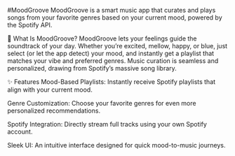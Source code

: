#MoodGroove
MoodGroove is a smart music app that curates and plays songs from your favorite genres based on your current mood, powered by the Spotify API.

🎵 What Is MoodGroove?
MoodGroove lets your feelings guide the soundtrack of your day. Whether you’re excited, mellow, happy, or blue, just select (or let the app detect) your mood, and instantly get a playlist that matches your vibe and preferred genres. Music curation is seamless and personalized, drawing from Spotify’s massive song library.

✨ Features
Mood-Based Playlists: Instantly receive Spotify playlists that align with your current mood.

Genre Customization: Choose your favorite genres for even more personalized recommendations.

Spotify Integration: Directly stream full tracks using your own Spotify account.

Sleek UI: An intuitive interface designed for quick mood-to-music journeys.

